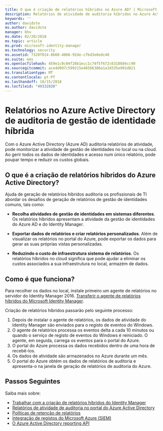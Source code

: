```yaml
---
title: O que é criação de relatórios híbridos no Azure AD? | Microsoft Docs
description: Relatórios de atividade de auditoria híbridos no Azure Active Directory permite-lhe ver eventos auditados na cloud e no local.
keywords: ''
author: davidste
ms.author: davidste
manager: bhu
ms.date: 02/20/2018
ms.topic: article
ms.prod: microsoft-identity-manager
ms.technology: security
ms.assetid: 7320f014-8b60-4866-92de-cfbd3e6edc48
ms.suite: ems
ms.openlocfilehash: 459e1c0c04f28b1ecc1c74f5f672c6318684cc90
ms.sourcegitcommit: ace4d997c599215e46566386a1a3d335e991d821
ms.translationtype: MT
ms.contentlocale: pt-PT
ms.lasthandoff: 10/15/2018
ms.locfileid: "49332838"
---
```

# <a name="hybrid-identity-management-audit-reporting-in-azure-active-directory"></a>Relatórios no Azure Active Directory de auditoria de gestão de identidade híbrida
Com o Azure Active Directory (Azure AD) auditoria relatórios de atividade, pode monitorizar a atividade de gestão de identidades no local ou na cloud. Ao gerir todos os dados de identidades e acesso num único relatório, pode poupar tempo e reduzir os custos globais.

## <a name="what-is-azure-active-directory-hybrid-reporting"></a>O que é a criação de relatórios híbridos do Azure Active Directory?
Ajuda de geração de relatórios híbridos auditoria os profissionais de TI abordar os desafios de geração de relatórios de gestão de identidades comuns, tais como:

* **Recolha atividades de gestão de identidades em sistemas diferentes**. Os relatórios híbridos apresentam a atividade da gestão de identidades do Azure AD e do Identity Manager.

* **Exportar dados de relatórios e criar relatórios personalizados**. Além de visualizar os relatórios no portal do Azure, pode exportar os dados para gerar as suas próprias vistas personalizadas.

* **Reduzindo o custo de infraestrutura sistema de relatórios**. Os relatórios híbridos no cloud significa que pode ajudar a eliminar os custos associados a sua infraestrutura no local, armazém de dados.

## <a name="how-does-it-work"></a>Como é que funciona?

Para recolher os dados no local, instale primeiro um agente de relatórios no servidor do Identity Manager 2016. [Transferir o agente de relatórios híbridos do Microsoft Identity Manager](https://www.microsoft.com/download/details.aspx?id=55112).

Criação de relatórios híbridos passarão pelo seguinte processo:
1. Depois de instalar o agente de relatórios, os dados de atividade do Identity Manager são enviados para o registo de eventos do Windows.
2. O agente de relatórios processa os eventos delta a cada 10 minutos ou quando o serviço de registo de eventos do Windows é reiniciado. O agente, em seguida, carrega os eventos para o portal do Azure.
3. O portal do Azure processa os dados recebidos dentro de uma hora de recebê-los.
4. Os dados de atividade são armazenados no Azure durante um mês.
5. O portal do Azure obtém os dados de relatórios de auditoria e apresenta-o na janela de geração de relatórios de auditoria do Azure.

## <a name="next-steps"></a>Passos Seguintes
Saiba mais sobre:
- [Trabalhar com a criação de relatórios híbridos do Identity Manager](working-with-identity-manager-hybrid-reporting.md)
- [Relatórios de atividade de auditoria no portal do Azure Active Directory](https://docs.microsoft.com/azure/active-directory/active-directory-reporting-activity-audit-logs)
- [Políticas de retenção de relatórios](https://docs.microsoft.com/azure/active-directory/active-directory-reporting-retention)
- [Integração de registos do Microsoft Azure (SIEM)](https://docs.microsoft.com/azure/security/security-azure-log-integration-overview)
- [O Azure Active Directory reporting API](https://docs.microsoft.com/azure/active-directory/active-directory-reporting-api-getting-started)

